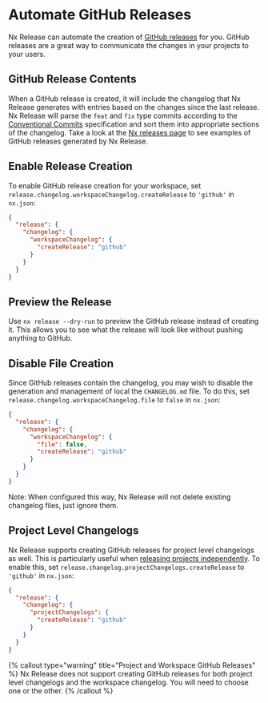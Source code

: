 # Automate GitHub Releases

Nx Release can automate the creation of [GitHub releases](https://docs.github.com/en/repositories/releasing-projects-on-github/managing-releases-in-a-repository) for you. GitHub releases are a great way to communicate the changes in your projects to your users.

## GitHub Release Contents

When a GitHub release is created, it will include the changelog that Nx Release generates with entries based on the changes since the last release. Nx Release will parse the `feat` and `fix` type commits according to the [Conventional Commits](https://www.conventionalcommits.org/en/v1.0.0/) specification and sort them into appropriate sections of the changelog. Take a look at the [Nx releases page](https://github.com/nrwl/nx/releases) to see examples of GitHub releases generated by Nx Release.

## Enable Release Creation

To enable GitHub release creation for your workspace, set `release.changelog.workspaceChangelog.createRelease` to `'github'` in `nx.json`:

```json
{
  "release": {
    "changelog": {
      "workspaceChangelog": {
        "createRelease": "github"
      }
    }
  }
}
```

## Preview the Release

Use `nx release --dry-run` to preview the GitHub release instead of creating it. This allows you to see what the release will look like without pushing anything to GitHub.

## Disable File Creation

Since GitHub releases contain the changelog, you may wish to disable the generation and management of local the `CHANGELOG.md` file. To do this, set `release.changelog.workspaceChangelog.file` to `false` in `nx.json`:

```json
{
  "release": {
    "changelog": {
      "workspaceChangelog": {
        "file": false,
        "createRelease": "github"
      }
    }
  }
}
```

Note: When configured this way, Nx Release will not delete existing changelog files, just ignore them.

## Project Level Changelogs

Nx Release supports creating GitHub releases for project level changelogs as well. This is particularly useful when [releasing projects independently](/recipes/nx-release/release-projects-independently). To enable this, set `release.changelog.projectChangelogs.createRelease` to `'github'` in `nx.json`:

```json
{
  "release": {
    "changelog": {
      "projectChangelogs": {
        "createRelease": "github"
      }
    }
  }
}
```

{% callout type="warning" title="Project and Workspace GitHub Releases" %}
Nx Release does not support creating GitHub releases for both project level changelogs and the workspace changelog. You will need to choose one or the other.
{% /callout %}
